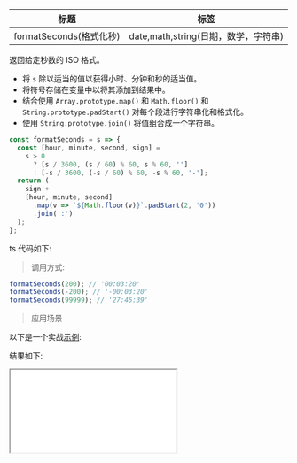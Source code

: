 | 标题                    | 标签                                 |
| ----------------------- | ------------------------------------ |
| formatSeconds(格式化秒) | date,math,string(日期，数学，字符串) |

返回给定秒数的 ISO 格式。

- 将 `s` 除以适当的值以获得小时、分钟和秒的适当值。
- 将符号存储在变量中以将其添加到结果中。
- 结合使用 `Array.prototype.map()` 和 `Math.floor()` 和 `String.prototype.padStart()` 对每个段进行字符串化和格式化。
- 使用 `String.prototype.join()` 将值组合成一个字符串。

```js
const formatSeconds = s => {
  const [hour, minute, second, sign] =
    s > 0
      ? [s / 3600, (s / 60) % 60, s % 60, '']
      : [-s / 3600, (-s / 60) % 60, -s % 60, '-'];
  return (
    sign +
    [hour, minute, second]
      .map(v => `${Math.floor(v)}`.padStart(2, '0'))
      .join(':')
  );
};
```

ts 代码如下:

<div class="code-editor" data-url="codes/javascript/ts/format-seconds.ts" data-language="typescript"></div>

> 调用方式:

```js
formatSeconds(200); // '00:03:20'
formatSeconds(-200); // '-00:03:20'
formatSeconds(99999); // '27:46:39'
```

> 应用场景

以下是一个实战<a href="codes/javascript/html/format-seconds.html" target="_blank" rel="noopener noreferrer">示例</a>:

<div class="code-editor" data-url="codes/javascript/html/format-seconds.html" data-language="html"></div>

结果如下:

<iframe src="codes/javascript/html/format-seconds.html"></iframe>
